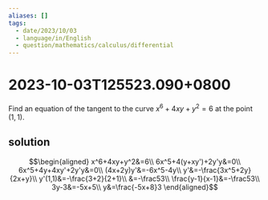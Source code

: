```yaml
---
aliases: []
tags:
  - date/2023/10/03
  - language/in/English
  - question/mathematics/calculus/differential
---
```


# 2023-10-03T125523.090+0800

Find an equation of the tangent to the curve $x^6+4xy+y^2=6$ at the point $(1,1)$.

## solution

$$\begin{aligned}
x^6+4xy+y^2&=6\\
6x^5+4(y+xy')+2y'y&=0\\
6x^5+4y+4xy'+2y'y&=0\\
(4x+2y)y'&=-6x^5-4y\\
y'&=-\frac{3x^5+2y}{2x+y}\\
y'(1,1)&=-\frac{3+2}{2+1}\\
&=-\frac53\\
\frac{y-1}{x-1}&=-\frac53\\
3y-3&=-5x+5\\
y&=\frac{-5x+8}3
\end{aligned}$$
